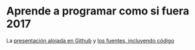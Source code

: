 # Aprende a programar como si fuera 2017

La [presentación alojada en Github](http://jj.github.io/aprende-a-programar) y [los fuentes, incluyendo código](http://github.com/JJ/aprende-a-programar)

